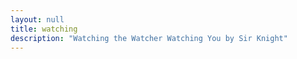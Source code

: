 ```yaml
---
layout: null
title: watching
description: "Watching the Watcher Watching You by Sir Knight"
---
```

